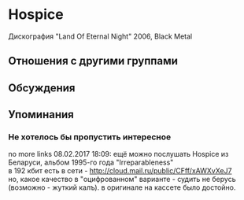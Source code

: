 # Hospice

Дискография
"Land Of Eternal Night" 2006, Black Metal

## Отношения с другими группами


## Обсуждения


## Упоминания

### Не хотелось бы пропустить интересное

no more links 08.02.2017 18:09:
ещё можно послушать Hospice из Беларуси, альбом 1995-го года "Irreparableness"<BR>в 192 кбит есть в сети - <A HREF="http://cloud.mail.ru/public/CFff/xAWXvXeJ7" TARGET="_blank">http://cloud.mail.ru/public/CFff/xAWXvXeJ7</A><BR>но, какое качество в "оцифрованном" варианте - судить не берусь (возможно - жуткий калъ). в оригинале на кассете было достойно. 

